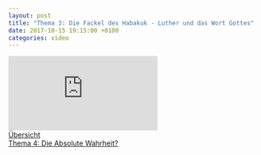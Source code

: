 ```yaml
---
layout: post
title: "Thema 3: Die Fackel des Habakuk - Luther und das Wort Gottes"
date: 2017-10-15 19:15:00 +0100
categories: video
---
```


<div class="o-ratio o-ratio--16:9 u-shadow u-mv">
    <iframe src="http://embed.joelmediatv.de/06498" frameborder="0" allowfullscreen></iframe>
</div>

<div class="o-pack">
    <div class="o-pack__item">
        <a class="c-btn c-btn--primary c-btn--ghost" href="/programm-2017/#program">Übersicht</a>
    </div>
    <div class="o-pack__item u-text-right">
        <a class="c-btn c-btn--primary" href="{{ site.baseurl }}{% post_url 2017-10-20-thema-4 %}">Thema 4: Die Absolute Wahrheit? <span class="u-ic-arrow-forward"></span></a>
    </div>
</div>
